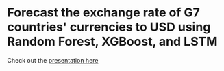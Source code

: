 # Forecast the exchange rate of G7 countries' currencies to USD using Random Forest, XGBoost, and LSTM

Check out the [presentation here](https://github.com/Lyle0912/quantitative_finance/blob/main/QF_Presentation_Ly.pdf)
